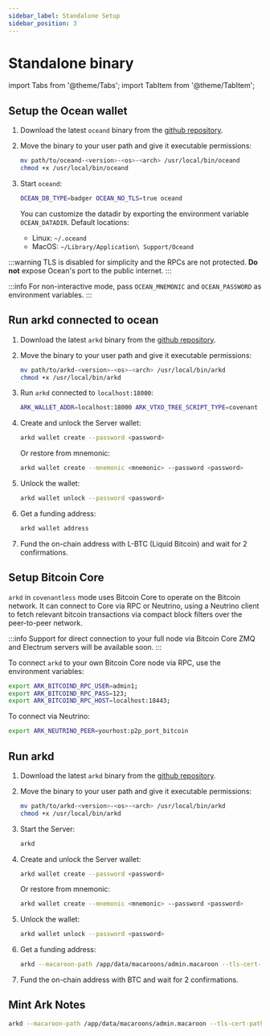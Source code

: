 ```yaml
---
sidebar_label: Standalone Setup
sidebar_position: 3
---
```


# Standalone binary

import Tabs from '@theme/Tabs';
import TabItem from '@theme/TabItem';

<Tabs>
  <TabItem value="covenant" label="Ark">

## Setup the Ocean wallet

1. Download the latest `oceand` binary from the [github repository](https://github.com/vulpemventures/ocean/releases).

2. Move the binary to your user path and give it executable permissions:

   ```sh
   mv path/to/oceand-<version>-<os>-<arch> /usr/local/bin/oceand
   chmod +x /usr/local/bin/oceand
   ```

3. Start `oceand`:

   ```bash
   OCEAN_DB_TYPE=badger OCEAN_NO_TLS=true oceand
   ```

   You can customize the datadir by exporting the environment variable `OCEAN_DATADIR`. Default locations:
   - Linux: `~/.oceand`
   - MacOS: `~/Library/Application\ Support/Oceand`

:::warning
TLS is disabled for simplicity and the RPCs are not protected. **Do not** expose Ocean's port to the public internet.
:::

:::info
For non-interactive mode, pass `OCEAN_MNEMONIC` and `OCEAN_PASSWORD` as environment variables.
:::

## Run arkd connected to ocean

1. Download the latest `arkd` binary from the [github repository](https://github.com/ark-network/ark/releases).

2. Move the binary to your user path and give it executable permissions:

   ```sh
   mv path/to/arkd-<version>-<os>-<arch> /usr/local/bin/arkd
   chmod +x /usr/local/bin/arkd
   ```

3. Run `arkd` connected to `localhost:18000`:

   ```bash
   ARK_WALLET_ADDR=localhost:18000 ARK_VTXO_TREE_SCRIPT_TYPE=covenant ARK_NETWORK=liquid arkd
   ```

4. Create and unlock the Server wallet:

   ```sh
   arkd wallet create --password <password>
   ```

   Or restore from mnemonic:

   ```sh
   arkd wallet create --mnemonic <mnemonic> --password <password>
   ```

5. Unlock the wallet:

   ```sh
   arkd wallet unlock --password <password>
   ```

6. Get a funding address:

   ```sh
   arkd wallet address
   ```

7. Fund the on-chain address with L-BTC (Liquid Bitcoin) and wait for 2 confirmations.

  </TabItem>
  <TabItem value="covenant-less" label="clArk" default>

## Setup Bitcoin Core

`arkd` in `covenantless` mode uses Bitcoin Core to operate on the Bitcoin network. It can connect to Core via RPC or Neutrino, using a Neutrino client to fetch relevant bitcoin transactions via compact block filters over the peer-to-peer network.

:::info
Support for direct connection to your full node via Bitcoin Core ZMQ and Electrum servers will be available soon.
:::

To connect `arkd` to your own Bitcoin Core node via RPC, use the environment variables:

```sh
export ARK_BITCOIND_RPC_USER=admin1;
export ARK_BITCOIND_RPC_PASS=123;
export ARK_BITCOIND_RPC_HOST=localhost:18443;
```

To connect via Neutrino:

```sh
export ARK_NEUTRINO_PEER=yourhost:p2p_port_bitcoin
```

## Run arkd

1. Download the latest `arkd` binary from the [github repository](https://github.com/ark-network/ark/releases).

2. Move the binary to your user path and give it executable permissions:

   ```sh
   mv path/to/arkd-<version>-<os>-<arch> /usr/local/bin/arkd
   chmod +x /usr/local/bin/arkd
   ```

3. Start the Server:

   ```sh
   arkd
   ```

4. Create and unlock the Server wallet:

   ```sh
   arkd wallet create --password <password>
   ```

   Or restore from mnemonic:

   ```sh
   arkd wallet create --mnemonic <mnemonic> --password <password>
   ```

5. Unlock the wallet:

   ```sh
   arkd wallet unlock --password <password>
   ```

6. Get a funding address:

   ```sh
   arkd --macaroon-path /app/data/macaroons/admin.macaroon --tls-cert-path /app/data/tls/cert.pem wallet address
   ```

7. Fund the on-chain address with BTC and wait for 2 confirmations.

## Mint Ark Notes

```sh
arkd --macaroon-path /app/data/macaroons/admin.macaroon --tls-cert-path /app/data/tls/cert.pem wallet note --amount <amount> --quantity <quantity>
```

  </TabItem>
</Tabs>